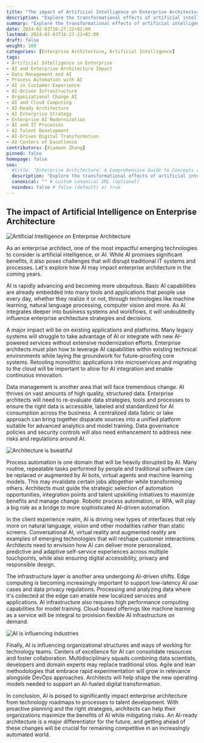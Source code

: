 ```yaml
---
title: "The impact of Artificial Intelligence on Enterprise Architecture"
description: "Explore the transformational effects of artificial intelligence on enterprise architecture, covering AI integration challenges, data management, process automation, customer experience, infrastructure shifts, and the evolving roles within IT teams. Learn how AI is reshaping enterprise strategies for a competitive edge."
summary: "Explore the transformational effects of artificial intelligence on enterprise architecture, covering AI integration challenges, data management, process automation, customer experience, infrastructure shifts, and the evolving roles within IT teams. Learn how AI is reshaping enterprise strategies for a competitive edge."
date: 2024-02-03T16:27:22+02:00
lastmod: 2024-02-03T16:27:22+02:00
draft: false
weight: 100
categories: [Enterprise Architecture, Artificial Intelligence]
tags: 
- Artificial Intelligence in Enterprise
- AI and Enterprise Architecture Impact
- Data Management and AI
- Process Automation with AI
- AI in Customer Experience
- AI-Driven Infrastructure
- Organizational Change AI
- AI and Cloud Computing
- AI-Ready Architecture
- AI Enterprise Strategy
- Enterprise AI Modernization
- AI and IT Processes
- AI Talent Development
- AI-Driven Digital Transformation
- AI Centers of Excellence
contributors: [Xiaowen Zhang]
pinned: false
homepage: false
seo:
  #title: "Enterprise Architecture: A Comprehensive Guide to Concepts and Industry Practices" # custom title (optional)
  description: "Explore the transformational effects of artificial intelligence on enterprise architecture, covering AI integration challenges, data management, process automation, customer experience, infrastructure shifts, and the evolving roles within IT teams. Learn how AI is reshaping enterprise strategies for a competitive edge." # custom description (recommended)
  canonical: "" # custom canonical URL (optional)
  noindex: false # false (default) or true
---
```


## The impact of Artificial Intelligence on Enterprise Architecture

![Artificial Intelligence on Enterprise Architecture](https://cdn.sa.net/2024/02/04/yOc29pkjKHmof8n.png)

As an enterprise architect, one of the most impactful emerging technologies to consider is artificial intelligence, or AI. While AI promises significant benefits, it also poses challenges that will disrupt traditional IT systems and processes. Let's explore how AI may impact enterprise architecture in the coming years.

AI is rapidly advancing and becoming more ubiquitous. Basic AI capabilities are already embedded into many tools and applications that people use every day, whether they realize it or not, through technologies like machine learning, natural language processing, computer vision and more. As AI integrates deeper into business systems and workflows, it will undoubtedly influence enterprise architecture strategies and decisions.

A major impact will be on existing applications and platforms. Many legacy systems will struggle to take advantage of AI or integrate with new AI-powered services without extensive modernization efforts. Enterprise architects must plan how to leverage AI capabilities within existing technical environments while laying the groundwork for future-proofing core systems. Retooling monolithic applications into microservices and migrating to the cloud will be important to allow for AI integration and enable continuous innovation.

Data management is another area that will face tremendous change. AI thrives on vast amounts of high quality, structured data. Enterprise architects will need to re-evaluate data strategies, tools and processes to ensure the right data is accessible, labeled and standardized for AI consumption across the business. A centralized data fabric or lake approach can bring together disparate sources into a unified platform suitable for advanced analytics and model training. Data governance policies and security controls will also need enhancement to address new risks and regulations around AI.

![Architecture is bueatiful](https://cdn.sa.net/2024/02/04/zFIcd7AJRqlbPiN.png)

Process automation is one domain that will be heavily disrupted by AI. Many routine, repeatable tasks performed by people and traditional software can be replaced or augmented by AI bots, virtual agents and machine learning models. This may invalidate certain jobs altogether while transforming others. Architects must guide the strategic selection of automation opportunities, integration points and talent upskilling initiatives to maximize benefits and manage change. Robotic process automation, or RPA, will play a big role as a bridge to more sophisticated AI-driven automation.

In the client experience realm, AI is driving new types of interfaces that rely more on natural language, vision and other modalities rather than static screens. Conversational AI, virtual reality and augmented reality are examples of emerging technologies that will reshape customer interactions. Architects need to envision how AI can deliver more personalized, predictive and adaptive self-service experiences across multiple touchpoints, while also ensuring digital accessibility, privacy and responsible design.

The infrastructure layer is another area undergoing AI-driven shifts. Edge computing is becoming increasingly important to support low-latency AI use cases and data privacy regulations. Processing and analyzing data where it's collected at the edge can enable new localized services and applications. AI infrastructure also requires high performance computing capabilities for model training. Cloud-based offerings like machine learning as a service will be integral to provision flexible AI infrastructure on demand.

![AI is influencing industries](https://cdn.sa.net/2024/02/04/BqFOnrTpg78kWms.png)

Finally, AI is influencing organizational structures and ways of working for technology teams. Centers of excellence for AI can consolidate resources and foster collaboration. Multidisciplinary squads combining data scientists, developers and domain experts may replace traditional silos. Agile and lean methodologies that embrace rapid experimentation will grow in relevance alongside DevOps approaches. Architects will help shape the new operating models needed to support an AI-fueled digital transformation.

In conclusion, AI is poised to significantly impact enterprise architecture from technology roadmaps to processes to talent development. With proactive planning and the right strategies, architects can help their organizations maximize the benefits of AI while mitigating risks. An AI-ready architecture is a major differentiator for the future, and getting ahead of these changes will be crucial for remaining competitive in an increasingly automated world.